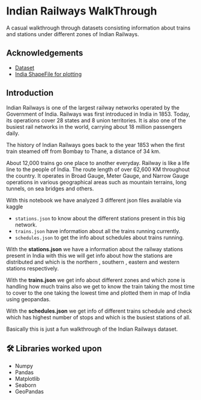 
# Indian Railways WalkThrough

A casual walkthrough through datasets consisting information about trains and stations under different zones of Indian Railways.

## Acknowledgements

 - [Dataset](https://www.kaggle.com/sripaadsrinivasan/indian-railways-dataset)
 - [India ShapeFile for plotting](https://www.indianremotesensing.com/2017/01/Download-India-shapefile-with-kashmir.html)
 
  
## Introduction

Indian Railways is one of the largest railway networks operated by the Government of India. Railways was first introduced in India in 1853. Today, its operations cover 28 states and 8 union territories. It is also one of the busiest rail networks in the world, carrying about 18 million passengers daily.

The history of Indian Railways goes back to the year 1853 when the first train steamed off from Bombay to Thane, a distance of 34 km. 

About 12,000 trains go one place to another everyday. Railway is like a life line to the people of India. The route length of over 62,600 KM throughout the country. It operates in Broad Gauge, Meter Gauge, and Narrow Gauge operations in various geographical areas such as mountain terrains, long tunnels, on sea bridges and others.

With this notebook we have analyzed 3 different json files available via kaggle

- `stations.json` to know about the different stations present in this big network.
- `trains.json` have information about all the trains running currently.
- `schedules.json` to get the info about schedules about trains running.

With the <b>stations.json</b> we have a information about the railway stations present in India with this we will get info about how the stations are distributed and which is the northern , southern , eastern and western stations respectively.

With the <b>trains.json</b> we get info about different zones and which zone is handling how much trains also we get to know the train taking the most time to cover to the one taking the lowest time and plotted them in map of India using geopandas.

With the <b>schedules.json</b> we get info of different trains schedule and check which has highest number of stops and which is the busiest stations of all.

Basically this is just a fun walkthrough of the Indian Railways dataset.

## 🛠 Libraries worked upon

- Numpy
- Pandas
- Matplotlib
- Seaborn 
- GeoPandas
